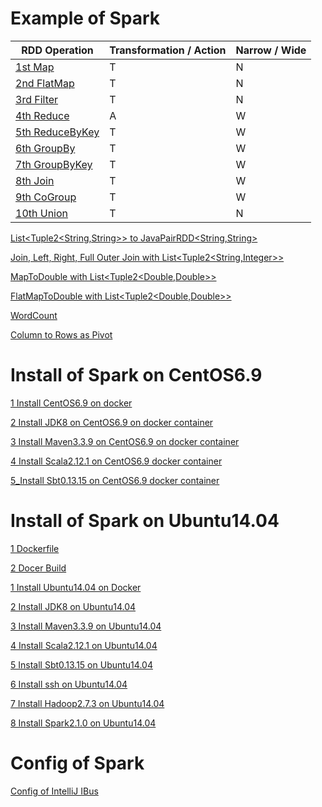 # Example of Spark

RDD Operation | Transformation / Action | Narrow / Wide  
--- | --- | ---
[1st Map](01_Spark_Java_Workspace/spark2WithJDK8/src/test/java/rwoo/study/spark/MapTest.java) | T | N 
[2nd FlatMap](01_Spark_Java_Workspace/spark2WithJDK8/src/test/java/rwoo/study/spark/FlatMapTest.java) | T | N
[3rd Filter](01_Spark_Java_Workspace/spark2WithJDK8/src/test/java/rwoo/study/spark/FilterTest.java) | T | N
[4th Reduce](01_Spark_Java_Workspace/spark2WithJDK8/src/test/java/rwoo/study/spark/ReduceTest.java) | A | W
[5th ReduceByKey](01_Spark_Java_Workspace/spark2WithJDK8/src/test/java/rwoo/study/spark/ReduceByKeyTest.java) | T | W
[6th GroupBy](01_Spark_Java_Workspace/spark2WithJDK8/src/test/java/rwoo/study/spark/GroupByTest.java) | T | W
[7th GroupByKey](01_Spark_Java_Workspace/spark2WithJDK8/src/test/java/rwoo/study/spark/GroupByKeyTest.java) | T | W
[8th Join](01_Spark_Java_Workspace/spark2WithJDK8/src/test/java/rwoo/study/spark/JoinTest.java) | T | W
[9th CoGroup](01_Spark_Java_Workspace/spark2WithJDK8/src/test/java/rwoo/study/spark/CoGroupTest.java) | T | W
[10th Union](01_Spark_Java_Workspace/spark2WithJDK8/src/test/java/rwoo/study/spark/UnionTest.java) | T | N

[List\<Tuple2\<String,String\>\> to JavaPairRDD\<String,String\>](01_Spark_Java_Workspace/spark2WithJDK7/src/test/java/javapairrdd/ListTupleToJavaPairRDDTest.java)

[Join, Left, Right, Full Outer Join with List\<Tuple2\<String,Integer\>\>](01_Spark_Java_Workspace/spark2WithJDK7/src/test/java/javapairrdd/JoinTest.java)

[MapToDouble with List\<Tuple2\<Double,Double\>\>](01_Spark_Java_Workspace/spark2WithJDK8/src/test/java/rwoo/study/spark/MapToDoubleTest.java)

[FlatMapToDouble with List\<Tuple2\<Double,Double\>\>](01_Spark_Java_Workspace/spark2WithJDK8/src/test/java/rwoo/study/spark/FlatMapToDoubleTest.java)

[WordCount](01_Spark_Java_Workspace/spark2WithJDK8/src/test/java/rwoo/study/spark/WordCountTest.java)

[Column to Rows as Pivot](01_Spark_Java_Workspace/spark2WithJDK8/src/test/java/rwoo/study/spark/ColumnToRowsTest.java)

# Install of Spark on CentOS6.9

[1 Install CentOS6.9 on docker](02_Install_Spark/02_on_CentOS6.9/01_Run_CentOS6.9_on_docker.md)

[2 Install JDK8 on CentOS6.9 on docker container](02_Install_Spark/02_on_CentOS6.9/02_Install_JDK8_on_CentOS6.9_docker_container.md)

[3 Install Maven3.3.9 on CentOS6.9 on docker container](02_Install_Spark/02_on_CentOS6.9/03_Install_Maven3.3.9_on_CentOS6.9_docker_container.md)

[4 Install Scala2.12.1 on CentOS6.9 docker container](02_Install_Spark/02_on_CentOS6.9/04_Install_Scala2.12.1_on_CentOS6.9_docker_container.md)

[5_Install Sbt0.13.15 on CentOS6.9 docker container](02_Install_Spark/02_on_CentOS6.9/05_Install_Sbt0.13.15_on_CentOS6.9_docker_container.md)

# Install of Spark on Ubuntu14.04

[1 Dockerfile](02_Install_Spark/01_on_Ubuntu14.04/Dockerfile)

[2 Docer Build](02_Install_Spark/01_on_Ubuntu14.04/DockerBuild.md)

[1 Install Ubuntu14.04 on Docker](02_Install_Spark/01_on_Ubuntu14.04/01_Run_Ubuntu14.04_on_docker.md)

[2 Install JDK8 on Ubuntu14.04](02_Install_Spark/01_on_Ubuntu14.04/02_Install_JDK8_on_Ubuntu14.04.md)

[3 Install Maven3.3.9 on Ubuntu14.04](02_Install_Spark/01_on_Ubuntu14.04/03_Install_Maven3.3.9_on_Ubuntu14.04.md)

[4 Install Scala2.12.1 on Ubuntu14.04](02_Install_Spark/01_on_Ubuntu14.04/04_Install_Scala2.12.1_on_Ubuntu14.04.md)

[5 Install Sbt0.13.15 on Ubuntu14.04](02_Install_Spark/01_on_Ubuntu14.04/05_Install_Sbt0.13.15_on_Ubuntu14.04.md)

[6 Install ssh on Ubuntu14.04](02_Install_Spark/01_on_Ubuntu14.04/06_Install_ssh_on_Ubuntu14.04.md)

[7 Install Hadoop2.7.3 on Ubuntu14.04](02_Install_Spark/01_on_Ubuntu14.04/07_Install_Hadoop2.7.3_on_Ubuntu14.04.md)

[8 Install Spark2.1.0 on Ubuntu14.04](02_Install_Spark/01_on_Ubuntu14.04/08_Install_Spark2.1.0_on_Ubuntu14.04.md)

# Config of Spark

[Config of IntelliJ IBus](03_Config_Spark/01_IBus_Config_for_IntelliJ.md)
